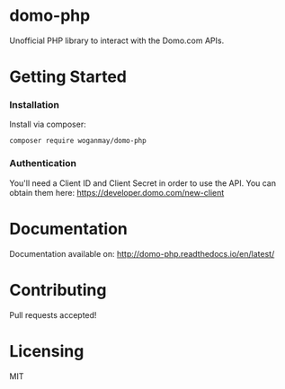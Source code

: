 # domo-php

Unofficial PHP library to interact with the Domo.com APIs.

# Getting Started

### Installation

Install via composer:

    composer require woganmay/domo-php
    
### Authentication

You'll need a Client ID and Client Secret in order to use the API. You can obtain them here: https://developer.domo.com/new-client

# Documentation

Documentation available on: http://domo-php.readthedocs.io/en/latest/
    
# Contributing

Pull requests accepted!

# Licensing

MIT